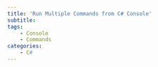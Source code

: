 ```yaml
---
title: 'Run Multiple Commands from C# Console'
subtitle:
tags:
    - Console
    - Commands
categories: 
    - C#
---
```


